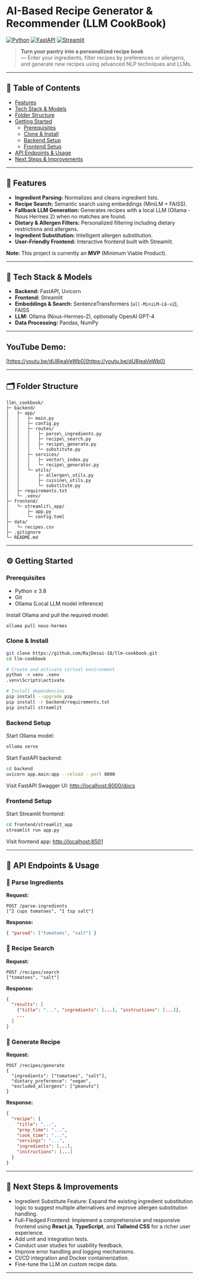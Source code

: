 # AI-Based Recipe Generator & Recommender (LLM CookBook)

[![Python](https://img.shields.io/badge/python-%3E%3D3.8-blue)](https://www.python.org/)
[![FastAPI](https://img.shields.io/badge/FastAPI-%3E%3D0.65-green)](https://fastapi.tiangolo.com/)
[![Streamlit](https://img.shields.io/badge/Streamlit-%3E%3D1.0-orange)](https://streamlit.io/)

> **Turn your pantry into a personalized recipe book**  
> — Enter your ingredients, filter recipes by preferences or allergens, and generate new recipes using advanced NLP techniques and LLMs.

---

## 📖 Table of Contents

- [Features](#-features)
- [Tech Stack & Models](#-tech-stack--models)
- [Folder Structure](#-folder-structure)
- [Getting Started](#-getting-started)
  - [Prerequisites](#prerequisites)
  - [Clone & Install](#clone--install)
  - [Backend Setup](#backend-setup)
  - [Frontend Setup](#frontend-setup)
- [API Endpoints & Usage](#-api-endpoints--usage)
- [Next Steps & Improvements](#-next-steps--improvements)

---

## 🚀 Features

- **Ingredient Parsing:** Normalizes and cleans ingredient lists.
- **Recipe Search:** Semantic search using embeddings (MiniLM + FAISS).
- **Fallback LLM Generation:** Generates recipes with a local LLM (Ollama - Nous Hermes 2) when no matches are found.
- **Dietary & Allergen Filters:** Personalized filtering including dietary restrictions and allergens.
- **Ingredient Substitution:** Intelligent allergen substitution.
- **User-Friendly Frontend:** Interactive frontend built with Streamlit.

**Note:** This project is currently an **MVP** (Minimum Viable Product).

---

## 🧰 Tech Stack & Models

- **Backend:** FastAPI, Uvicorn
- **Frontend:** Streamlit
- **Embeddings & Search:** SentenceTransformers (`all-MiniLM-L6-v2`), FAISS
- **LLM:** Ollama (Nous-Hermes-2), optionally OpenAI GPT-4
- **Data Processing:** Pandas, NumPy

---

## YouTube Demo:

[https://youtu.be/dU8jeaVeWb0](https://youtu.be/dU8jeaVeWb0)

---

## 🗂 Folder Structure

```
llm\_cookbook/
├─ backend/
│   ├─ app/
│   │   ├─ main.py
│   │   ├─ config.py
│   │   ├─ routes/
│   │   │   ├─ parse\_ingredients.py
│   │   │   ├─ recipe\_search.py
│   │   │   ├─ recipe\_generate.py
│   │   │   └─ substitute.py
│   │   ├─ services/
│   │   │   ├─ vector\_index.py
│   │   │   └─ recipe\_generator.py
│   │   └─ utils/
│   │       ├─ allergen\_utils.py
│   │       ├─ cuisine\_utils.py
│   │       └─ substitute.py
│   ├─ requirements.txt
│   └─ .venv/
├─ frontend/
│   └─ streamlit\_app/
│       ├─ app.py
│       └─ config.toml
├─ data/
│   └─ recipes.csv
├─ .gitignore
└─ README.md
```

---

## ⚙ Getting Started

### Prerequisites

- Python ≥ 3.8
- Git
- Ollama (Local LLM model inference)

Install Ollama and pull the required model:

```bash
ollama pull nous-hermes
```

### Clone & Install

```bash
git clone https://github.com/RajDesai-18/llm-cookbook.git
cd llm-cookbook

# Create and activate virtual environment
python -m venv .venv
.venv\Scripts\activate

# Install dependencies
pip install --upgrade pip
pip install -r backend/requirements.txt
pip install streamlit
```

### Backend Setup

Start Ollama model:

```bash
ollama serve
```

Start FastAPI backend:

```bash
cd backend
uvicorn app.main:app --reload --port 8000
```

Visit FastAPI Swagger UI:
[http://localhost:8000/docs](http://localhost:8000/docs)

### Frontend Setup

Start Streamlit frontend:

```bash
cd frontend/streamlit_app
streamlit run app.py
```

Visit frontend app:
[http://localhost:8501](http://localhost:8501)

---

## 📡 API Endpoints & Usage

### 🔹 Parse Ingredients

**Request:**

```http
POST /parse-ingredients
["2 cups tomatoes", "1 tsp salt"]
```

**Response:**

```json
{ "parsed": ["tomatoes", "salt"] }
```

### 🔹 Recipe Search

**Request:**

```http
POST /recipes/search
["tomatoes", "salt"]
```

**Response:**

```json
{
  "results": [
    {"title": "...", "ingredients": [...], "instructions": [...]},
    ...
  ]
}
```

### 🔹 Generate Recipe

**Request:**

```http
POST /recipes/generate
{
  "ingredients": ["tomatoes", "salt"],
  "dietary_preference": "vegan",
  "excluded_allergens": ["peanuts"]
}
```

**Response:**

```json
{
  "recipe": {
    "title": "...",
    "prep_time": "...",
    "cook_time": "...",
    "servings": "...",
    "ingredients": [...],
    "instructions": [...]
  }
}
```

---

## 🎯 Next Steps & Improvements

- Ingredient Substitute Feature: Expand the existing ingredient substitution logic to suggest multiple alternatives and improve allergen substitution handling.
- Full-Fledged Frontend: Implement a comprehensive and responsive frontend using **React.js**, **TypeScript**, and **Tailwind CSS** for a richer user experience.
- Add unit and integration tests.
- Conduct user studies for usability feedback.
- Improve error handling and logging mechanisms.
- CI/CD integration and Docker containerization.
- Fine-tune the LLM on custom recipe data.

---
